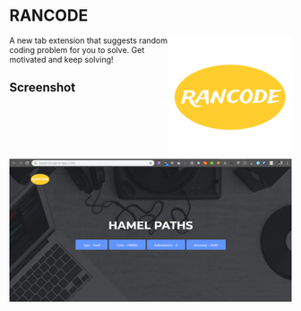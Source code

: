# RANCODE
<div class="logos"><img src="./extension/public/img/mylogo.png" width="220px" align="right"></div>
A new tab extension that suggests random coding problem for you to solve. Get motivated and keep solving!

## Screenshot
<div class="logos"><img src="./extension/public/img/ss.png"></div>